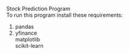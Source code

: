 Stock Prediction Program  
To run this program install these requirements:  
1.  pandas  
2.  yfinance  
matplotlib  
scikit-learn  
